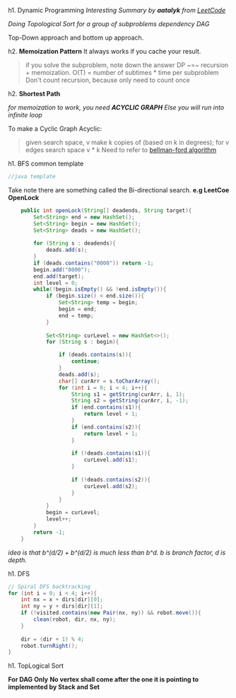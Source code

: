 h1. Dynamic Programming
_Interesting Summary by **aatalyk** from [LeetCode](https://leetcode.com/discuss/general-discussion/458695/dynamic-programming-patterns)_

_Doing Topological Sort for a group of subproblems dependency DAG_

Top-Down approach and bottom up approach. 

h2. **Memoization Pattern**
It always works if you cache your result. 

> if you solve the subproblem, note down the answer
> DP ~=~ recursion + memoization.
> O(T) = number of subtimes * time per subproblem
> Don't count recursion, because only need to count once

h2. **Shortest Path**

_for memoization to work, you need **ACYCLIC GRAPH**_
_Else you will run into infinite loop_

To make a Cyclic Graph Acyclic:
> given search space, v
> make k copies of (based on k in degrees);
> for v edges
> search space v * k
> Need to refer to [bellman-ford algorithm](https://www.geeksforgeeks.org/bellman-ford-algorithm-dp-23/)



h1. BFS common template

```java
//java template

```

Take note there are something called the Bi-directional search.
**e.g LeetCoe OpenLock**

```java
    public int openLock(String[] deadends, String target){
        Set<String> end = new HashSet();
        Set<String> begin = new HashSet();
        Set<String> deads = new HashSet();
        
        for (String s : deadends){
            deads.add(s);
        }
        if (deads.contains("0000")) return -1;
        begin.add("0000");
        end.add(target);
        int level = 0;
        while(!begin.isEmpty() && !end.isEmpty()){
            if (begin.size() < end.size()){
                Set<String> temp = begin;
                begin = end;
                end = temp;
            }
            
            Set<String> curLevel = new HashSet<>();
            for (String s : begin){

                if (deads.contains(s)){
                    continue;
                }
                deads.add(s);
                char[] curArr = s.toCharArray();
                for (int i = 0; i < 4; i++){
                    String s1 = getString(curArr, i, 1);
                    String s2 = getString(curArr, i, -1);
                    if (end.contains(s1)){
                        return level + 1;
                    }
                    if (end.contains(s2)){
                        return level + 1;
                    }
                    
                    if (!deads.contains(s1)){
                        curLevel.add(s1);
                    }
                    
                    if (!deads.contains(s2)){
                        curLevel.add(s2);
                    }
                }
            }
            begin = curLevel;
            level++;
        }
        return -1;
    }
```


_idea is that b^(d/2) + b^(d/2) is much less than b^d. b is branch factor, d is depth._



h1. DFS

``` java
// Spiral DFS backtracking
for (int i = 0; i < 4; i++){
    int nx = x + dirs[dir][0];
    int ny = y + dirs[dir][1];
    if (!visited.contains(new Pair(nx, ny)) && robot.move()){
        clean(robot, dir, nx, ny);
    }
    
    dir = (dir + 1) % 4;
    robot.turnRight();
}

```

h1. TopLogical Sort

**For DAG Only**
**No vertex shall come after the one it is pointing to**
**implemented by Stack and Set**
